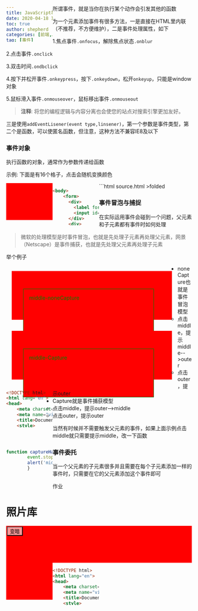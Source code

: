 ```yaml
---
title: JavaScript事件
date: 2020-04-18 1:00
toc: true
author: shepherd
categories: [前端,JavaScript]
tag: [事件]
---
```


所谓事件，就是当你在执行某个动作会引发其他的函数

<!-- more -->

为一个元素添加事件有很多方法，一是直接在HTML里内联（不推荐，不方便维护），二是事件处理属性，如下

1.焦点事件`.onfocus`，解除焦点状态`.onblur`

2.点击事件`.onclick`

3.双击时间`.ondbclick`

4.按下并松开事件`.onkeypress`，按下`.onkeydown`，松开`onkeyup`，只能是window对象

5.鼠标滑入事件`.onmouseover`，鼠标移出事件`.onmouseout`

> **注释**: 将您的编程逻辑与内容分离也会使您的站点对搜索引擎更加友好。

三是使用`addEventLisener(event type,linsener)`，第一个参数是事件类型，第二个是函数，可以使匿名函数，但注意，这种方法不兼容IE8及以下

### 事件对象

执行函数的对象，通常作为参数传递给函数

示例: 下面是有16个格子，点击会随机变换颜色

<style>
    .mydiv {
        background-color: red;
        height: 100px;
        width: 25%;
        float: left;
    }
</style>
<div class='wrapper'>
</div>
<script>
    const wrapper = document.querySelector('.wrapper');
      for(let i = 1; i <= 16; i++) {
        const myDiv = document.createElement('div');
        myDiv.setAttribute('class','mydiv')
        wrapper.appendChild(myDiv);
      }  
    function random(number) {
    return Math.floor(Math.random() * number);
  }
  function bgChange() {
    const rndCol = 'rgb(' + random(255) + ',' + random(255) + ',' + random(255) + ')';
    return rndCol;
  }
  const divs = document.querySelectorAll('.mydiv');
  for(let i = 0; i < divs.length; i++) {
    divs[i].onclick = function(e) {
      e.target.style.backgroundColor = bgChange();
    }
  }
</script>
```html source.html &gt;folded
<!DOCTYPE html>
<html>
  <head>
    <meta charset="utf-8">
    <title>Useful event target example</title>
    <style>
      div {
        background-color: red;
        height: 100px;
        width: 25%;
        float: left;
      }
    </style>
  </head>
  <body>
    <script>
      for(let i = 1; i <= 16; i++) {
        const myDiv = document.createElement('div');
        document.body.appendChild(myDiv);
      }

      function random(number) {
        return Math.floor(Math.random() * number);
      }

      function bgChange() {
        const rndCol = 'rgb(' + random(255) + ',' + random(255) + ',' + random(255) + ')';
        return rndCol;
      }

      const divs = document.querySelectorAll('div');

      for(let i = 0; i < divs.length; i++) {
        divs[i].onclick = function(e) {
          e.target.style.backgroundColor = bgChange();
        }
      }
    </script>
  </body>
</html>
```

### 阻止默认行为

希望事件不执行它的行为，比如表单提交，当用户填写不正确时阻止他提交

<form>
      <div>
        <label for="fname">First name: </label>
        <input id="fname" type="text">
      </div>
      <div>
        <label for="lname">Last name: </label>
        <input id="lname" type="text">
      </div>
      <div>
         <input id="submit" type="submit">
      </div>
</form>
<p id='myp'></p>
<script>
        var form = document.querySelector('form');
        var fname = document.getElementById('fname');
        var lname = document.getElementById('lname');
        var submit = document.getElementById('submit');
        var para = document.querySelector('#myp');
        form.onsubmit = function(e) {
          if (fname.value === '' || lname.value === '') {
            e.preventDefault();
            para.textContent = 'You need to fill in both names!';
          }
        }
</script>


```html source.html &gt;folded
<body>
    <form>
      <div>
        <label for="fname">First name: </label>
        <input id="fname" type="text">
      </div>
      <div>
        <label for="lname">Last name: </label>
        <input id="lname" type="text">
      </div>
      <div>
         <input id="submit" type="submit">
      </div>
    </form>
    <p id='myp'></p>
    <script>
        var form = document.querySelector('form');
        var fname = document.getElementById('fname');
        var lname = document.getElementById('lname');
        var submit = document.getElementById('submit');
        var para = document.querySelector('#myp');
        
        form.onsubmit = function(e) {
          if (fname.value === '' || lname.value === '') {
            e.preventDefault();
            para.textContent = 'You need to fill in both names!';
          }
        }
    </script>
</body>
```

### 事件冒泡与捕捉

在实际运用事件会碰到一个问题，父元素和子元素都有事件时如何处理

> 微软的处理模型是时事件冒泡，也就是先处理子元素再处理父元素，网景（Netscape）是事件捕获，也就是先处理父元素再处理子元素

举个例子

<style>
    .outer, .middle {
    display: block;
    width:   80%;
    padding: 15px;
    margin:  15px;
    text-decoration: none;
    }
    .outer {
    border: 1px solid red;
    color:  red;
    }
    .middle {
    border: 1px solid green;
    color:  green;
    width:  80%;
    }
</style>
<div class="outer">
        outer-noneCapture
        <div class="middle" target="_blank">
          middle-noneCapture
        </div>
</div>
<div class="outer">
        outer-Capture
        <div class="middle" target="_blank">
          middle-Capture
        </div>
</div>
<script>
        const outer  = document.getElementsByClassName('outer' )[0];
        const middle = document.getElementsByClassName('middle')[0];
    	const outer2  = document.getElementsByClassName('outer' )[1];
        const middle2 = document.getElementsByClassName('middle')[1];
        const capture = {
        capture : true
        };
        const noneCapture = {
        capture : false
        };
        outer.addEventListener('click', onceHandler, noneCapture);
        middle.addEventListener('click', captureHandler, noneCapture);
    	outer2.addEventListener('click', onceHandler, capture);
        middle2.addEventListener('click', captureHandler, capture);
        function onceHandler(event) {
        alert('outer');
        }
        function captureHandler(event) {
        alert('middle');
        }
</script>

```html source.html &gt;folded
<!DOCTYPE html>
<html lang="en">
<head>
    <meta charset="UTF-8">
    <meta name="viewport" content="width=device-width, initial-scale=1.0">
    <title>Document</title>
    <style>
        .outer, .middle {
        display: block;
        width:   80%;
        padding: 15px;
        margin:  15px;
        text-decoration: none;
        }
        .outer {
        border: 1px solid red;
        color:  red;
        }
        .middle {
        border: 1px solid green;
        color:  green;
        width:  80%;
        }
    </style>
</head>
    <body>
        <div class="outer">
            outer-noneCapture
            <div class="middle" target="_blank">
              middle-noneCapture
            </div>
    </div>
    <div class="outer">
            outer-Capture
            <div class="middle" target="_blank">
              middle-Capture
            </div>
    </div>
    <script>
            const outer  = document.getElementsByClassName('outer' )[0];
            const middle = document.getElementsByClassName('middle')[0];
            const outer2  = document.getElementsByClassName('outer' )[1];
            const middle2 = document.getElementsByClassName('middle')[1];
            const capture = {
            capture : true
            };
            const noneCapture = {
            capture : false
            };
            outer.addEventListener('click', onceHandler, noneCapture);
            middle.addEventListener('click', captureHandler, noneCapture);
            outer2.addEventListener('click', onceHandler, capture);
            middle2.addEventListener('click', captureHandler, capture);
            function onceHandler(event) {
            alert('outer');
            }
            function captureHandler(event) {
            alert('middle');
            }
    </script>
    </body>
</html>
```

- noneCapture也就是事件冒泡模型
  - 点击middle，提示middle-->outer
  - 点击outer，提示outer
- Capture就是事件捕获模型
  - 点击middle，提示outer-->middle
  - 点击outer，提示outer

当然有时候并不需要触发父元素的事件，如果上面示例点击middle就只需要提示middle，改一下函数

```js
function captureHandler(event) {
        event.stopPropagtion;
        alert('middle');
        }
```

### 事件委托

当一个父元素的子元素很多并且需要在每个子元素添加一样的事件时，只需要在它的父元素添加这个事件即可

作业

<style>
        .full-img{
            position: relative;
            width: 100%;
        }
        .overlay, .dark, .light{
            position: absolute;
        }
        .overlay{
            width: 100%;
            height: 100%;
            top: 0;
            left: 0;
        }
        .dark,.light{
            top: 2px;
            left: 2px;
            background-color: rgba(255, 255, 255, 0.6);
        }
        .thumb-bar img{
            width: 20%;
            float: left;
            display: block;
        }
</style>
<h1>照片库</h1>
<div class="full-img">
    <img class="displayed-img" src="https://cdn.jsdelivr.net/gh/shepherdev/blog_image/blog/mito3.png">
    <div class="overlay"></div>
    <button class="light">变暗</button>
</div>
<div class="thumb-bar"></div>
<script>
        const thumbar = document.querySelector('.thumb-bar');
        const display = document.querySelector('.displayed-img')
        const overlay = document.querySelector('.overlay');
        const btn = document.querySelector('.light');
        for(let i=1; i<3; i++){
            const myImg = document.createElement('img');
            myImg.setAttribute('class','myImg');
            myImg.onclick = function(e){
                let src = e.target.getAttribute('src');
                console.log('得到图片路径：'+src);
                srcChange(src);
            }
            thumbar.appendChild(myImg);
        }
		document.querySelectorAll('.myImg')[0].setAttribute('src','https://cdn.jsdelivr.net/gh/shepherdev/blog_image/blog/mito3.png');
		document.querySelectorAll('.myImg')[1].setAttribute('src','https://cdn.jsdelivr.net/gh/shepherdev/blog_image/blog/mito2.jpg');
        function srcChange(src){
            display.setAttribute('src',src);
        }
        btn.onclick = function (){
            if(btn.getAttribute('class') !== 'light'){
                btn.setAttribute('class','light');
                overlay.style.backgroundColor = 'rgba(0,0,0,0)';
            } else {
                btn.setAttribute('class','dark');
                overlay.style.backgroundColor = 'rgba(0,0,0,0.6)';            }
        }  
</script>


```html source.html &gt;folded
<!DOCTYPE html>
<html lang="en">
<head>
    <meta charset="UTF-8">
    <meta name="viewport" content="width=device-width, initial-scale=1.0">
    <title>Document</title>
    <style>
        body{
            width: 100%;
            margin: 0 auto;
        }
        .full-img{
            position: relative;
            width: 100%;
            height: 480px;
        }
        .overlay, .dark, .light{
            position: absolute;
        }
        .overlay{
            width: 100%;
            height: 480px;
            top: 0;
            left: 0;
        }
        .dark,.light{
            top: 2px;
            left: 2px;
            background-color: rgba(255, 255, 255, 0.6);
        }
        .thumb-bar img{
            width: 20%;
            float: left;
            display: block;
        }
    </style>
</head>
<body>
    <h1>照片库</h1>
    <div class="full-img">
        <img class="displayed-img" src="images/1.jpg">
        <div class="overlay"></div>
        <button class="light">变暗</button>
    </div>
    <div class="thumb-bar"></div>
    <script>
        const thumbar = document.querySelector('.thumb-bar');
        const display = document.querySelector('.displayed-img')
        const overlay = document.querySelector('.overlay');
        const btn = document.querySelector('.light');
 
        for(let i=1; i<3; i++){
            const myImg = document.createElement('img');
            myImg.setAttribute('src','images/'+i+''+'.jpg');
            myImg.onclick = function(e){
                let src = e.target.getAttribute('src');
                console.log('得到图片路径：'+src);
                srcChange(src);
            }
            thumbar.appendChild(myImg);
        }
        function srcChange(src){
            display.setAttribute('src',src);
        }
        btn.onclick = function (){
            if(btn.getAttribute('class') !== 'light'){
                btn.setAttribute('class','light');
                overlay.style.backgroundColor = 'rgba(0,0,0,0)';
            } else {
                btn.setAttribute('class','dark');
                overlay.style.backgroundColor = 'rgba(0,0,0,0.6)';            }
        }  
    </script>
</body>
</html>
```